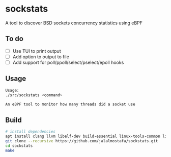 # sockstats
A tool to discover BSD sockets concurrency statistics using eBPF

## To do

- [ ] Use TUI to print output
- [ ] Add option to output to file
- [ ] Add support for poll/ppoll/select/pselect/epoll hooks

## Usage

```bash
Usage:
./src/sockstats <command>

An eBPF tool to monitor how many threads did a socket use
```

## Build

```bash
# install dependencies
apt install clang llvm libelf-dev build-essential linux-tools-common linux-tools-generic linux-headers-$(uname -r)
git clone --recursive https://github.com/jalalmostafa/sockstats.git
cd sockstats
make
```
